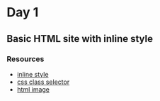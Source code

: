 # Day 1

## Basic HTML site with inline style

### Resources

- [inline style](https://developer.mozilla.org/en-US/docs/Web/HTML/Element/style)
- [css class selector](https://developer.mozilla.org/en-US/docs/Web/CSS/Class_selectors)
- [html image](https://developer.mozilla.org/en-US/docs/Web/HTML/Element/img)
